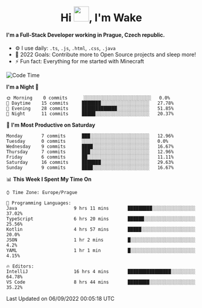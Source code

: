 <h1 align="center">Hi <img src="https://raw.githubusercontent.com/MrWakeCZ/MrWakeCZ/master/Hi.gif" width="40px" />, I'm Wake</h1>

#### I'm a Full-Stack Developer working in Prague, Czech republic.
- ⚙️ I use daily: `.ts`, `.js`, `.html`, `.css`, `.java`
- 🥅 2022 Goals: Contribute more to Open Source projects and sleep more!
- ⚡ Fun fact: Everything for me started with Minecraft

<!--START_SECTION:waka-->
![Code Time](http://img.shields.io/badge/Code%20Time-2%2C663%20hrs%2050%20mins-blue)

**I'm a Night 🦉** 

```text
🌞 Morning    0 commits      ░░░░░░░░░░░░░░░░░░░░░░░░░   0.0% 
🌆 Daytime    15 commits     ███████░░░░░░░░░░░░░░░░░░   27.78% 
🌃 Evening    28 commits     █████████████░░░░░░░░░░░░   51.85% 
🌙 Night      11 commits     █████░░░░░░░░░░░░░░░░░░░░   20.37%

```
📅 **I'm Most Productive on Saturday** 

```text
Monday       7 commits      ███░░░░░░░░░░░░░░░░░░░░░░   12.96% 
Tuesday      0 commits      ░░░░░░░░░░░░░░░░░░░░░░░░░   0.0% 
Wednesday    9 commits      ████░░░░░░░░░░░░░░░░░░░░░   16.67% 
Thursday     7 commits      ███░░░░░░░░░░░░░░░░░░░░░░   12.96% 
Friday       6 commits      ██░░░░░░░░░░░░░░░░░░░░░░░   11.11% 
Saturday     16 commits     ███████░░░░░░░░░░░░░░░░░░   29.63% 
Sunday       9 commits      ████░░░░░░░░░░░░░░░░░░░░░   16.67%

```


📊 **This Week I Spent My Time On** 

```text
⌚︎ Time Zone: Europe/Prague

💬 Programming Languages: 
Java                     9 hrs 11 mins       █████████░░░░░░░░░░░░░░░░   37.02% 
TypeScript               6 hrs 20 mins       ██████░░░░░░░░░░░░░░░░░░░   25.56% 
Kotlin                   4 hrs 57 mins       █████░░░░░░░░░░░░░░░░░░░░   20.0% 
JSON                     1 hr 2 mins         █░░░░░░░░░░░░░░░░░░░░░░░░   4.2% 
YAML                     1 hr 1 min          █░░░░░░░░░░░░░░░░░░░░░░░░   4.15%

🔥 Editors: 
IntelliJ                 16 hrs 4 mins       ████████████████░░░░░░░░░   64.78% 
VS Code                  8 hrs 44 mins       ████████░░░░░░░░░░░░░░░░░   35.22%

```


 Last Updated on 06/09/2022 00:05:18 UTC
<!--END_SECTION:waka-->
